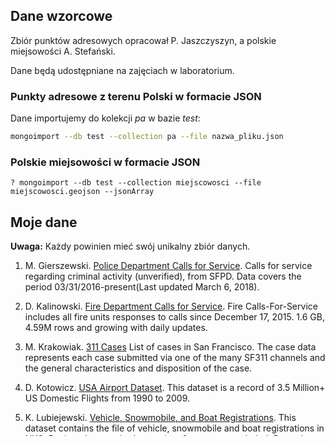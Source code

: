 ## Dane wzorcowe

Zbiór punktów adresowych opracował P. Jaszczyszyn,
a polskie miejsowości A. Stefański.

Dane będą udostępniane na zajęciach w laboratorium.

<!--
  https://drive.google.com/file/d/1c76CsnoARrlPwRoOsInwhvXnYVPWgiZx/view?usp=sharing
  https://drive.google.com/open?id=1poYWhc7618s_0-qOm6e3k9xH542HCp5Q
-->

### Punkty adresowe z terenu Polski w formacie JSON

Dane importujemy do kolekcji _pa_ w bazie _test_:
```bash
mongoimport --db test --collection pa --file nazwa_pliku.json
```

### Polskie miejsowości w formacie JSON

```
? mongoimport --db test --collection miejscowosci --file miejscowosci.geojson --jsonArray
```


## Moje dane

**Uwaga:** Każdy powinien mieć swój unikalny zbiór danych.

1. M. Gierszewski. [Police Department Calls for Service](https://data.sfgov.org/Public-Safety/Police-Department-Calls-for-Service/hz9m-tj6z).
Calls for service regarding criminal activity (unverified), from SFPD. Data covers the period 03/31/2016-present(Last updated March 6, 2018).

1. D. Kalinowski. [Fire Department Calls for Service](https://data.sfgov.org/Public-Safety/Fire-Department-Calls-for-Service/nuek-vuh3).
Fire Calls-For-Service includes all fire units responses to calls since December 17, 2015. 1.6 GB, 4.59M rows and growing with daily updates.

1. M. Krakowiak. [311 Cases](https://data.sfgov.org/City-Infrastructure/311-Cases/vw6y-z8j6) List of cases in San Francisco. The case data represents each case submitted via one of the many SF311 channels and the general characteristics and disposition of the case.

1. D. Kotowicz. [USA Airport Dataset](https://www.kaggle.com/flashgordon/usa-airport-dataset/version/2#).
This dataset is a record of 3.5 Million+ US Domestic Flights from 1990 to 2009.

1. K. Lubiejewski. [Vehicle, Snowmobile, and Boat Registrations](https://data.ny.gov/Transportation/Vehicle-Snowmobile-and-Boat-Registrations/w4pv-hbkt).
This dataset contains the file of vehicle, snowmobile and boat registrations in NYS. Registrations expired more than 2 years are excluded. Records that have a scofflaw, revocation and/or suspension are included with indicators specifying those kinds of records.

1. K. Narożnik. [Local Data for Better Health](https://catalog.data.gov/dataset/500-cities-local-data-for-better-health-b32fd).
This dataset includes 2013, 2014 model-based small area estimates for 27 measures of chronic disease related to unhealthy behaviors, health outcomes, and use of preventive services. Data were provided by the Centers for Disease Control and Prevention (CDC), Division of Population Health, Epidemiology and Surveillance Branch.

1. A. Novik. [Death in the United States 2015](https://www.kaggle.com/cdc/mortality/data).
This dataset is a collection of data about deceased people in the US in 2015.

1. A. Porębski. [Trees in San Francisco](https://data.sfgov.org/City-Infrastructure/Street-Tree-List/tkzw-k3nq).
List of street trees in San Francisco including: Planting date, species, and location.
[Addresses from Germany](http://results.openaddresses.io/). List of freely available addresses from Germany. (lon, lat, street, city, district, region, postcode)

1. A. Puchalski. [Amazon Kindle reviews](https://www.kaggle.com/bharadwaj6/kindle-reviews/data)
5-core dataset of product reviews from Amazon Kindle Store category from May 1996 - July 2014. Contains total of 982619 entries. Each reviewer has at least 5 reviews and each product has at least 5 reviews in this dataset.

1. J. Warzocha. [London Crime Data, 2008-2016](https://www.kaggle.com/jboysen/london-crime/data)
Crime Counts, by Borough, Category, and Month.

1. R. Lewandowski. [Police Department Incidents](https://data.sfgov.org/Public-Safety/Police-Department-Incidents/tmnf-yvry).
Incidents derived from SFPD Crime Incident Reporting system updated daily, showing data from 1/1/2003 up until two weeks ago from current date.

1. A. Tejszerska. [National Statistics Postcode Lookup UK](https://data.gov.uk/dataset/national-statistics-postcode-lookup-uk). This dataset contains the National Statistics Postcode Lookup (NSPL) for the United Kingdom. The NSPL relates current postcodes to a range of current statutory administrative, electoral, health and other statistical geographies via ‘best-fit’ allocation from the 2011 Census output areas.

1. W. Łojkowski. [NFL Football Player Stats](https://www.kaggle.com/zynicide/nfl-football-player-stats).
This is the most complete public source of NFL player stats available online. It scraped every NFL player in database going back to the 1940s. That's over 25,000 players who have played over 1,000,000 football games.

1. A. Onych. [Medallion Vehicles - Authorized](https://catalog.data.gov/dataset/medallion-vehicles-authorized-44673)
This list contains information on the status of current medallion vehicles authorized to operate in New York City. This list is accurate to the date and time represented in the Last Date Updated and Last Time Updated fields.

1. J. Puchalski. [Dota 2 Matches](https://www.kaggle.com/devinanzelmo/dota-2-matches).
This dataset contains 50000 ranked ladder matches from the Dota 2 data dump created by Opendota. It was inspired by the Dota 2 Matches data published here by Joe Ramir. The aim of this dataset is to enable the exploration of player behavior, skill estimation, or anything you find interesting. I interested in chat data which contains all chat for the 50k matches. There is plenty of profanity, and good natured trolling.

1. S. Piekarek. [Library Collection Inventory](https://www.kaggle.com/seattle-public-library/seattle-library-checkout-records) This dataset includes a log of all physical item checkouts from Seattle Public Library.

1. A. Półgęsek. [Iowa Liquor Sales](https://data.iowa.gov/Economy/Iowa-Liquor-Sales/m3tr-qhgy)
This dataset contains the spirits purchase information of Iowa Class “E” liquor licensees by product and date of purchase from January 1, 2012 to current.

1. M. Tracki. [Classified Ads for Cars](https://www.kaggle.com/mirosval/personal-cars-classifieds/data)
Used cars for sale in Germany and Czech Republic since 2015.

1. K. Wyrzykowski. [Asia and Oceania](https://www.kaggle.com/openaddresses/openaddresses-asia-and-oceania). OpenAddresses's goal is to connect the digital and physical worlds by sharing geographic coordinates, street names, house numbers and postal codes.

1. A. Zdybel [World Cities Database](https://www.kaggle.com/max-mind/world-cities-database/data). Simply a list of cities in the world



